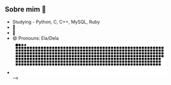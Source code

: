 ## Sobre mim 👋

- Studying - Python, C, C++, MySQL, Ruby
- 👯 
- 🤔 
- 😄 Pronouns: Ela/Dela
- ![Snake animation](https://github.com/ThaynaSantana/ThaynaSantana/blob/output/github-contribution-grid-snake.svg)
-->

